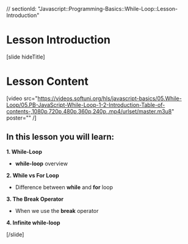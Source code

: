 // sectionId: "Javascript::Programming-Basics::While-Loop::Lesson-Introduction"
# Lesson Introduction

[slide hideTitle]

# Lesson Content

[video src="https://videos.softuni.org/hls/javascript-basics/05.While-Loop/05.PB-JavaScript-While-Loop-1-2-Introduction-Table-of-contents-,1080p,720p,480p,360p,240p,.mp4/urlset/master.m3u8" poster="" /]

## In this lesson you will learn:

**1. While-Loop**
- **while-loop** overview

**2. While vs For Loop**
- Difference between **while** and **for** loop

**3. The Break Operator**
- When we use the **break** operator

**4. Infinite while-loop**


[/slide]
